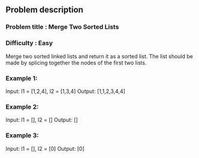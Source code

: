 ## Problem description
### Problem title : Merge Two Sorted Lists
### Difficulty : Easy

Merge two sorted linked lists and return it as a sorted list. The list should be made by splicing together the nodes of the first two lists.

 

### Example 1:

Input: l1 = [1,2,4], l2 = [1,3,4]
Output: [1,1,2,3,4,4]

### Example 2:

Input: l1 = [], l2 = []
Output: []

### Example 3:

Input: l1 = [], l2 = [0]
Output: [0]
